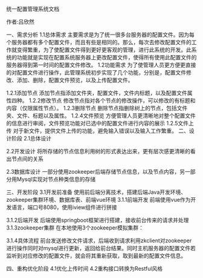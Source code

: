 统一配置管理系统文档


作者:吕欣然


一、需求分析
1.1总体需求
主要需求是为了统一很多台服务器的配置文件。因为每个服务器都有多个配置文件，而且有些是相同的。那么，每次去修改配置文件的工作就变得繁重，为了使配置文件得到更好更客观的管理，进行此系统的开发。此系统的功能就是实现在配置系统服务器上更改配置文件，使得所有使用此配置文件的服务器得到第一时间的配置文件修改。
1.2功能需求
为了使管理人员更方便更直接的对配置文件进行操作，此管理系统初步实现了几个功能，分别是，配置文件修改、添加、删除，配置文件预览，以及上传配置文件。

1.2.1添加节点
添加节点指添加文件夹，配置文件，文件内标题，以及配置文件属性四种。
1.2.2修改节点
修改节点指对各个节点的修改操作，可以修改的有标题和内容（仅限属性节点）。
1.2.3删除节点
删除节点指删除树上的节点，包括文件夹、文件、标题以及属性。
1.2.4文件预览
方便管理人员更清晰地对整个配置文件的信息进行审阅，文件预览功能对已选中的配置文件进行内容的展示
1.2.5文件上传
对于新文件，提供文件上传的功能，避免输入错误以及输入工作繁重。
二、设计阶段
2.1总体设计


2.2开发设计
将所存储的节点信息利用树的形式表达出来，更有层次感更清晰的看出节点间的关系

2.3数据库设计
一部分使用zookeeper后端存储节点信息，以及节点内容，另一部分用Mysql实现对节点种类信息的存储


三、开发阶段
3.1开发前准备
使用前后端分离技术，搭建后端Java开发环境、zookeeper集群环境、数据库表、前端vue环境
3.1.1前端开发
前端使用vue作为开发语言，端口号8080，使用iview组件进行拼接
   

3.1.2后端开发
后端使用springboot框架进行搭建，接收前台传来的请求并处理
3.1.3zookeeper集群
在本地使用3个zookeeper模拟集群：

3.1.4具体流程
前台发送修改文件请求，后端收到请求利用zkclient对zookeeper进行操作同时对mysql进行更新，返回给前台结果。同时主机服务器的配置文件若监听到对应修改的配置文件，就会将其重新获取，取到最新的配置文件信息。

四、重构优化阶段
4.1优化上传时间
4.2重构接口转换为Restful风格

